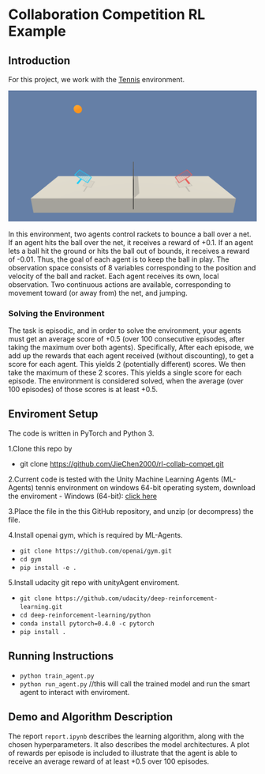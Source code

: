 [//]: # (Image References)

[image1]: tennis.png "Trained Agent"

# Collaboration Competition RL Example

## Introduction

For this project, we work with the [Tennis](https://github.com/Unity-Technologies/ml-agents/blob/master/docs/Learning-Environment-Examples.md#tennis) environment.

![Trained Agent][image1]

In this environment, two agents control rackets to bounce a ball over a net. If an agent hits the ball over the net, it receives a reward of +0.1. If an agent lets a ball hit the ground or hits the ball out of bounds, it receives a reward of -0.01. Thus, the goal of each agent is to keep the ball in play.
The observation space consists of 8 variables corresponding to the position and velocity of the ball and racket. Each agent receives its own, local observation. Two continuous actions are available, corresponding to movement toward (or away from) the net, and jumping.

### Solving the Environment

The task is episodic, and in order to solve the environment, your agents must get an average score of +0.5 (over 100 consecutive episodes, after taking the maximum over both agents). Specifically,
After each episode, we add up the rewards that each agent received (without discounting), to get a score for each agent. This yields 2 (potentially different) scores. We then take the maximum of these 2 scores.
This yields a single score for each episode.
The environment is considered solved, when the average (over 100 episodes) of those scores is at least +0.5.

## Enviroment Setup

The code is written in PyTorch and Python 3.

1.Clone this repo by
* git clone https://github.com/JieChen2000/rl-collab-compet.git

2.Current code is tested with the Unity Machine Learning Agents (ML-Agents) tennis environment on windows 64-bit operating system, download the enviroment
    - Windows (64-bit): [click here](https://s3-us-west-1.amazonaws.com/udacity-drlnd/P3/Tennis/Tennis_Windows_x86_64.zip)

3.Place the file in the this GitHub repository, and unzip (or decompress) the file.

4.Install openai gym, which is required by ML-Agents.

* `git clone https://github.com/openai/gym.git`
* `cd gym`
* `pip install -e .`

5.Install udacity git repo with unityAgent enviroment.

* `git clone https://github.com/udacity/deep-reinforcement-learning.git`
* `cd deep-reinforcement-learning/python`
* `conda install pytorch=0.4.0 -c pytorch`  
* `pip install .`  

## Running Instructions

* `python train_agent.py`
* `python run_agent.py`  //this will call the trained model and run the smart agent to interact with enviroment.

## Demo and Algorithm Description

The report `report.ipynb` describes the learning algorithm, along with the chosen hyperparameters. It also describes the model architectures. A plot of rewards per episode is included to illustrate that the agent is able to receive an average reward of at least +0.5 over 100 episodes.
